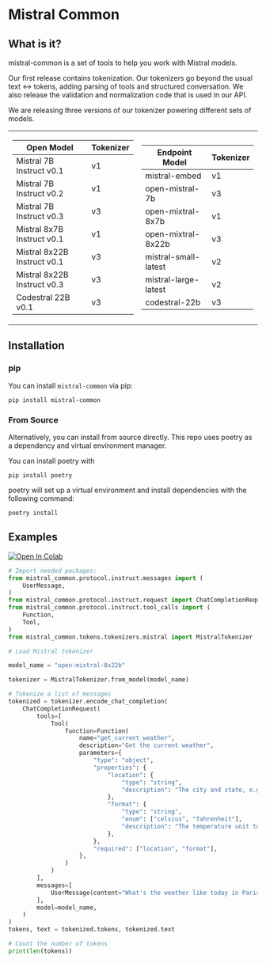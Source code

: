 # Mistral Common

## What is it? 
mistral-common is a set of tools to help you work with Mistral models. 

Our first release contains tokenization. Our tokenizers go beyond  the usual text <-> tokens, adding parsing of tools and structured conversation. We also release the validation and normalization code that is used in our API. 

We are releasing three versions of our tokenizer powering different sets of models. 

<table>
  <tr>
    <td>

| Open Model | Tokenizer |
|------------|-----------|
| Mistral 7B Instruct v0.1 | v1 |
| Mistral 7B Instruct v0.2 | v1 |
| Mistral 7B Instruct v0.3 | v3 |
| Mistral 8x7B Instruct v0.1 | v1 |
| Mistral 8x22B Instruct v0.1 | v3 |
| Mistral 8x22B Instruct v0.3 | v3 |
| Codestral 22B v0.1 | v3 |

</td>
<td>

| Endpoint Model | Tokenizer |
|---------------|-----------|
| mistral-embed | v1 |
| open-mistral-7b | v3 |
| open-mixtral-8x7b | v1 |
| open-mixtral-8x22b | v3 |
| mistral-small-latest | v2 |
| mistral-large-latest | v2 |
| codestral-22b | v3 |

</td>
  </tr>
</table>


## Installation 

### pip 
You can install `mistral-common` via pip: 
```
pip install mistral-common
```

### From Source
Alternatively, you can install from source directly. This repo uses poetry as a dependency and virtual environment manager.

You can install poetry with
```
pip install poetry
```

poetry will set up a virtual environment and install dependencies with the following command:
```
poetry install
```

## Examples 
<a target="_blank" href="https://colab.research.google.com/github/mistralai/mistral-common/blob/main/examples/tokenizer.ipynb">
  <img src="https://colab.research.google.com/assets/colab-badge.svg" alt="Open In Colab"/>
</a>



```py
# Import needed packages:
from mistral_common.protocol.instruct.messages import (
    UserMessage,
)
from mistral_common.protocol.instruct.request import ChatCompletionRequest
from mistral_common.protocol.instruct.tool_calls import (
    Function,
    Tool,
)
from mistral_common.tokens.tokenizers.mistral import MistralTokenizer

# Load Mistral tokenizer

model_name = "open-mixtral-8x22b"

tokenizer = MistralTokenizer.from_model(model_name)

# Tokenize a list of messages
tokenized = tokenizer.encode_chat_completion(
    ChatCompletionRequest(
        tools=[
            Tool(
                function=Function(
                    name="get_current_weather",
                    description="Get the current weather",
                    parameters={
                        "type": "object",
                        "properties": {
                            "location": {
                                "type": "string",
                                "description": "The city and state, e.g. San Francisco, CA",
                            },
                            "format": {
                                "type": "string",
                                "enum": ["celsius", "fahrenheit"],
                                "description": "The temperature unit to use. Infer this from the users location.",
                            },
                        },
                        "required": ["location", "format"],
                    },
                )
            )
        ],
        messages=[
            UserMessage(content="What's the weather like today in Paris"),
        ],
        model=model_name,
    )
)
tokens, text = tokenized.tokens, tokenized.text

# Count the number of tokens
print(len(tokens))
```
